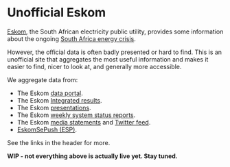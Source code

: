 # Unofficial Eskom

[Eskom](https://www.eskom.co.za), the South African electricity public utility,  provides some information about the ongoing [South Africa energy crisis](https://en.wikipedia.org/wiki/South_African_energy_crisis). 

However, the official data is often badly presented or hard to find. This is an unofficial site that aggregates the most useful information and makes it easier to find, nicer to look at, and generally more accessible.

We aggregate data from:

* The Eskom [data portal](https://www.eskom.co.za/dataportal/).
* The Eskom [Integrated results](https://www.eskom.co.za/investors/integrated-results/).
* The Eskom [presentations](https://www.eskom.co.za/media-room/presentations/).
* The Eskom [weekly system status reports](https://www.eskom.co.za/eskom-divisions/tx/system-adequacy-reports/).
* The Eskom [media statements](https://www.eskom.co.za/category/news/) and [Twitter feed](http://twitter.com/eskom_sa).
* [EskomSePush (ESP)](https://sepush.co.za).

See the links in the header for more.

**WIP - not everything above is actually live yet. Stay tuned.**


